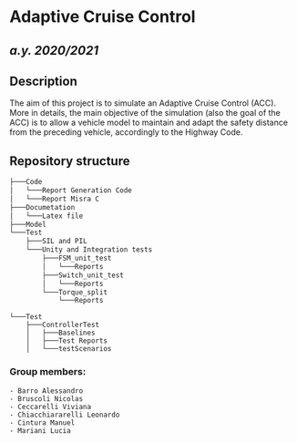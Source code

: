 # __Adaptive Cruise Control__ 
## _a.y. 2020/2021_

## __Description__
The aim of this project is to simulate an Adaptive Cruise Control (ACC). More in details, the main objective of the simulation (also the goal of the ACC) is to allow a vehicle model to maintain and adapt the safety distance from the preceding vehicle, accordingly to the Highway Code. 

## __Repository structure__
``` bash
├───Code
│   └───Report Generation Code
│   └───Report Misra C
├───Documetation
│   └───Latex file
├───Model
└───Test
    ├───SIL and PIL
    └───Unity and Integration tests
	    ├───FSM_unit_test
        │   └───Reports
        ├───Switch_unit_test
		│   └───Reports
		└───Torque_split
		    └───Reports

```
    └───Test
        ├───ControllerTest
        │   ├───Baselines
        │   ├───Test Reports
        │   └───testScenarios
### __Group members:__ 

	- Barro Alessandro 
	- Bruscoli Nicolas 
	- Ceccarelli Viviana 
	- Chiacchiararelli Leonardo 
	- Cintura Manuel 
	- Mariani Lucia 


